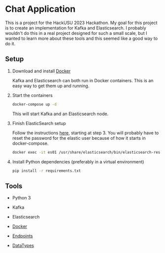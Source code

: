 # Chat Application

This is a project for the HackUSU 2023 Hackathon. My goal for this project is to create an
implementation for Kafka and Elasticsearch. I probably wouldn't do this in a real project designed
for such a small scale, but I wanted to learn more about these tools and this seemed like a good
way to do it.

## Setup

1. Download and install [Docker](https://www.docker.com/products/docker-desktop/)

    Kafka and Elasticsearch can both run in Docker containers. This is an easy way to get them up and running.

2. Start the containers

    ```bash
    docker-compose up -d
    ```

    This will start Kafka and an Elasticsearch node.

3. Finish ElasticSearch setup

    Follow the instructions [here](https://www.elastic.co/guide/en/elasticsearch/reference/current/docker.html),
    starting at step 3. You will probably have to reset the password for the elastic user because of
    how it starts in docker-compose.

    ```bash
    docker exec -it es01 /usr/share/elasticsearch/bin/elasticsearch-reset-password -u elastic
    ```

4. Install Python dependencies (preferably in a virtual environment)

    ```bash
    pip install -r requirements.txt
    ```

## Tools

- Python 3

- Kafka

- Elasticsearch

- [Docker](https://www.docker.com/products/docker-desktop/)

- [Endpoints](https://github.com/Jaymon/testdata)

- [DataTypes](https://github.com/jaymon/datatypes)
